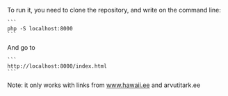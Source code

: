 To run it, you need to clone the repository, and write on the command line:
````
```
php -S localhost:8000
```
````
And go to 
````
```
http://localhost:8000/index.html
```
````
Note: it only works with links from www.hawaii.ee and arvutitark.ee
